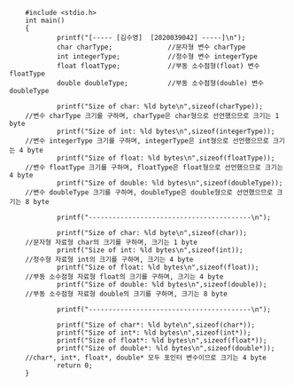 		#include <stdio.h>
		int main()
		{
				printf("[----- [김수영]  [2020039042] -----]\n");
				char charType;              //문자형 변수 charType
				int integerType;            //정수형 변수 integerType
				float floatType;            //부동 소수점형(float) 변수 floatType
				double doubleType;          //부동 소수점형(double) 변수 doubleType

				printf("Size of char: %ld byte\n",sizeof(charType));      
		//변수 charType 크기를 구하며, charType은 char형으로 선언했으므로 크기는 1 byte
				printf("Size of int: %ld bytes\n",sizeof(integerType));  
		//변수 integerType 크기를 구하며, integerType은 int형으로 선언했으므로 크기는 4 byte
				printf("Size of float: %ld bytes\n",sizeof(floatType)); 
		//변수 floatType 크기를 구하며, floatType은 float형으로 선언했으므로 크기는 4 byte
				printf("Size of double: %ld bytes\n",sizeof(doubleType)); 
		//변수 doubleType 크기를 구하며, doubleType은 double형으로 선언했으므로 크기는 8 byte

				printf("-----------------------------------------\n");

				printf("Size of char: %ld byte\n",sizeof(char));   
		//문자형 자료형 char의 크기를 구하며, 크기는 1 byte
				printf("Size of int: %ld bytes\n",sizeof(int));   
		//정수형 자료형 int의 크기를 구하며, 크기는 4 byte
				printf("Size of float: %ld bytes\n",sizeof(float));  
		//부동 소수점형 자료형 float의 크기를 구하며, 크기는 4 byte
				printf("Size of double: %ld bytes\n",sizeof(double));  
		//부동 소수점형 자료형 double의 크기를 구하며, 크기는 8 byte

				printf("-----------------------------------------\n");

				printf("Size of char*: %ld byte\n",sizeof(char*)); 
				printf("Size of int*: %ld bytes\n",sizeof(int*));
				printf("Size of float*: %ld bytes\n",sizeof(float*));
				printf("Size of double*: %ld bytes\n",sizeof(double*));
		//char*, int*, float*, double* 모두 포인터 변수이므로 크기는 4 byte
				return 0;
		}
